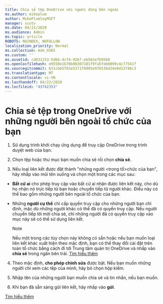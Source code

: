 ```yaml
---
title: Chia sẻ tệp OneDrive với người dùng bên ngoài
ms.author: mikeplum
author: MikePlumleyMSFT
manager: scotv
ms.date: 04/21/2020
ms.audience: Admin
ms.topic: article
ROBOTS: NOINDEX, NOFOLLOW
localization_priority: Normal
ms.collection: Adm_O365
ms.custom: ''
ms.assetid: cd031153-5db6-4cf4-92b7-eb562e7b9568
ms.openlocfilehash: e9550e1b70b00307101f9fa5feb0899c4c77541f
ms.sourcegitcommit: 631cbb5f03e5371f0995e976536d24e9d13746c3
ms.translationtype: MT
ms.contentlocale: vi-VN
ms.lasthandoff: 04/22/2020
ms.locfileid: "43742353"
---
```

# <a name="share-files-in-onedrive-with-people-outside-your-organization"></a>Chia sẻ tệp trong OneDrive với những người bên ngoài tổ chức của bạn

1. Sử dụng trình khởi chạy ứng dụng để truy cập OneDrive trong trình duyệt web của bạn. 
    
2. Chọn tệp hoặc thư mục bạn muốn chia sẻ rồi chọn **chia sẻ**. 
    
3. Nếu loại liên kết được đặt thành "những người \<trong tổ\>chức của bạn", hãy nhấp vào mũi tên xuống và chọn một trong các mục sau: 
    
  - **Bất cứ ai** cho phép truy cập vào bất cứ ai nhận được liên kết này, cho dù họ nhận nó trực tiếp từ bạn hoặc chuyển tiếp từ người khác. Điều này có thể bao gồm những người bên ngoài tổ chức của bạn. 
    
  - Những **người cụ thể** chỉ cấp quyền truy cập cho những người bạn chỉ định, mặc dù những người khác có thể đã có quyền truy cập. Nếu người chuyển tiếp lời mời chia sẻ, chỉ những người đã có quyền truy cập vào mục này sẽ có thể sử dụng liên kết. 
    
    > [!NOTE]
    > Nếu một trong các tùy chọn này không có sẵn hoặc nếu bạn muốn loại liên kết khác xuất hiện theo mặc định, bạn có thể thay đổi cài đặt trên toàn tổ chức bằng cách đi tới Trung tâm quản trị OneDrive và nhấp vào **chia sẻ** trong ngăn bên trái. [Tìm hiểu thêm](https://go.microsoft.com/fwlink/?linkid=871961)
  
4. Theo mặc định, **cho phép chỉnh sửa** được bật. Nếu bạn muốn những người chỉ xem các tệp của mình, hãy bỏ chọn hộp kiểm. 
    
5. Nhập tên của những người bạn muốn chia sẻ và tin nhắn, nếu bạn muốn.
    
6. Khi bạn đã sẵn sàng gửi liên kết, hãy nhấp vào **gửi**. 
    
[Tìm hiểu thêm](https://go.microsoft.com/fwlink/?linkid=871861)
  

